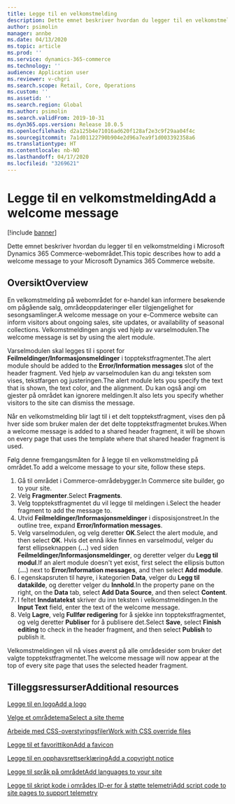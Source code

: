 ```yaml
---
title: Legge til en velkomstmelding
description: Dette emnet beskriver hvordan du legger til en velkomstmelding i Microsoft Dynamics 365 Commerce-webområdet.
author: psimolin
manager: annbe
ms.date: 04/13/2020
ms.topic: article
ms.prod: ''
ms.service: dynamics-365-commerce
ms.technology: ''
audience: Application user
ms.reviewer: v-chgri
ms.search.scope: Retail, Core, Operations
ms.custom: ''
ms.assetid: ''
ms.search.region: Global
ms.author: psimolin
ms.search.validFrom: 2019-10-31
ms.dyn365.ops.version: Release 10.0.5
ms.openlocfilehash: d2a125b4e71016ad620f128af2e3c9f29aa04f4c
ms.sourcegitcommit: 7a1d01122790b904e2d96a7ea9f1d003392358a6
ms.translationtype: HT
ms.contentlocale: nb-NO
ms.lasthandoff: 04/17/2020
ms.locfileid: "3269621"
---
```

# <a name="add-a-welcome-message"></a><span data-ttu-id="24499-103">Legge til en velkomstmelding</span><span class="sxs-lookup"><span data-stu-id="24499-103">Add a welcome message</span></span>


[!include [banner](includes/banner.md)]

<span data-ttu-id="24499-104">Dette emnet beskriver hvordan du legger til en velkomstmelding i Microsoft Dynamics 365 Commerce-webområdet.</span><span class="sxs-lookup"><span data-stu-id="24499-104">This topic describes how to add a welcome message to your Microsoft Dynamics 365 Commerce website.</span></span>

## <a name="overview"></a><span data-ttu-id="24499-105">Oversikt</span><span class="sxs-lookup"><span data-stu-id="24499-105">Overview</span></span>

<span data-ttu-id="24499-106">En velkomstmelding på webområdet for e-handel kan informere besøkende om pågående salg, områdeoppdateringer eller tilgjengelighet for sesongsamlinger.</span><span class="sxs-lookup"><span data-stu-id="24499-106">A welcome message on your e-Commerce website can inform visitors about ongoing sales, site updates, or availability of seasonal collections.</span></span> <span data-ttu-id="24499-107">Velkomstmeldingen angis ved hjelp av varselmodulen.</span><span class="sxs-lookup"><span data-stu-id="24499-107">The welcome message is set by using the alert module.</span></span>

<span data-ttu-id="24499-108">Varselmodulen skal legges til i sporet for **Feilmeldinger/Informasjonsmeldinger** i topptekstfragmentet.</span><span class="sxs-lookup"><span data-stu-id="24499-108">The alert module should be added to the **Error/Information messages** slot of the header fragment.</span></span> <span data-ttu-id="24499-109">Ved hjelp av varselmodulen kan du angi teksten som vises, tekstfargen og justeringen.</span><span class="sxs-lookup"><span data-stu-id="24499-109">The alert module lets you specify the text that is shown, the text color, and the alignment.</span></span> <span data-ttu-id="24499-110">Du kan også angi om gjester på området kan ignorere meldingen.</span><span class="sxs-lookup"><span data-stu-id="24499-110">It also lets you specify whether visitors to the site can dismiss the message.</span></span>

<span data-ttu-id="24499-111">Når en velkomstmelding blir lagt til i et delt topptekstfragment, vises den på hver side som bruker malen der det delte topptekstfragmentet brukes.</span><span class="sxs-lookup"><span data-stu-id="24499-111">When a welcome message is added to a shared header fragment, it will be shown on every page that uses the template where that shared header fragment is used.</span></span>

<span data-ttu-id="24499-112">Følg denne fremgangsmåten for å legge til en velkomstmelding på området.</span><span class="sxs-lookup"><span data-stu-id="24499-112">To add a welcome message to your site, follow these steps.</span></span>

1. <span data-ttu-id="24499-113">Gå til området i Commerce-områdebygger.</span><span class="sxs-lookup"><span data-stu-id="24499-113">In Commerce site builder, go to your site.</span></span>
1. <span data-ttu-id="24499-114">Velg **Fragmenter**.</span><span class="sxs-lookup"><span data-stu-id="24499-114">Select **Fragments**.</span></span>
1. <span data-ttu-id="24499-115">Velg topptekstfragmentet du vil legge til meldingen i.</span><span class="sxs-lookup"><span data-stu-id="24499-115">Select the header fragment to add the message to.</span></span>
1. <span data-ttu-id="24499-116">Utvid **Feilmeldinger/Informasjonsmeldinger** i disposisjonstreet.</span><span class="sxs-lookup"><span data-stu-id="24499-116">In the outline tree, expand **Error/Information messages**.</span></span>
1. <span data-ttu-id="24499-117">Velg varselmodulen, og velg deretter **OK**.</span><span class="sxs-lookup"><span data-stu-id="24499-117">Select the alert module, and then select **OK**.</span></span> <span data-ttu-id="24499-118">Hvis det ennå ikke finnes en varselmodul, velger du først ellipseknappen (**...**) ved siden **Feilmeldinger/Informasjonsmeldinger**, og deretter velger du **Legg til modul**.</span><span class="sxs-lookup"><span data-stu-id="24499-118">If an alert module doesn't yet exist, first select the ellipsis button (**...**) next to **Error/Information messages**, and then select **Add module**.</span></span>
1. <span data-ttu-id="24499-119">I egenskapsruten til høyre, i kategorien **Data**, velger du **Legg til datakilde**, og deretter velger du **Innhold**.</span><span class="sxs-lookup"><span data-stu-id="24499-119">In the property pane on the right, on the **Data** tab, select **Add Data Source**, and then select **Content**.</span></span>
1. <span data-ttu-id="24499-120">I feltet **Inndatatekst** skriver du inn teksten i velkomstmeldingen.</span><span class="sxs-lookup"><span data-stu-id="24499-120">In the **Input Text** field, enter the text of the welcome message.</span></span>
1. <span data-ttu-id="24499-121">Velg **Lagre**, velg **Fullfør redigering** for å sjekke inn topptekstfragmentet, og velg deretter **Publiser** for å publisere det.</span><span class="sxs-lookup"><span data-stu-id="24499-121">Select **Save**, select **Finish editing** to check in the header fragment, and then select **Publish** to publish it.</span></span> 

<span data-ttu-id="24499-122">Velkomstmeldingen vil nå vises øverst på alle områdesider som bruker det valgte topptekstfragmentet.</span><span class="sxs-lookup"><span data-stu-id="24499-122">The welcome message will now appear at the top of every site page that uses the selected header fragment.</span></span>

## <a name="additional-resources"></a><span data-ttu-id="24499-123">Tilleggsressurser</span><span class="sxs-lookup"><span data-stu-id="24499-123">Additional resources</span></span>

[<span data-ttu-id="24499-124">Legge til en logo</span><span class="sxs-lookup"><span data-stu-id="24499-124">Add a logo</span></span>](add-logo.md)

[<span data-ttu-id="24499-125">Velge et områdetema</span><span class="sxs-lookup"><span data-stu-id="24499-125">Select a site theme</span></span>](select-site-theme.md)

[<span data-ttu-id="24499-126">Arbeide med CSS-overstyringsfiler</span><span class="sxs-lookup"><span data-stu-id="24499-126">Work with CSS override files</span></span>](css-override-files.md)

[<span data-ttu-id="24499-127">Legge til et favorittikon</span><span class="sxs-lookup"><span data-stu-id="24499-127">Add a favicon</span></span>](add-favicon.md)

[<span data-ttu-id="24499-128">Legge til en opphavsrettserklæring</span><span class="sxs-lookup"><span data-stu-id="24499-128">Add a copyright notice</span></span>](add-copyright-notice.md)

[<span data-ttu-id="24499-129">Legge til språk på området</span><span class="sxs-lookup"><span data-stu-id="24499-129">Add languages to your site</span></span>](add-languages-to-site.md)

[<span data-ttu-id="24499-130">Legge til skript kode i områdes ID-er for å støtte telemetri</span><span class="sxs-lookup"><span data-stu-id="24499-130">Add script code to site pages to support telemetry</span></span>](add-telemetry.md)

